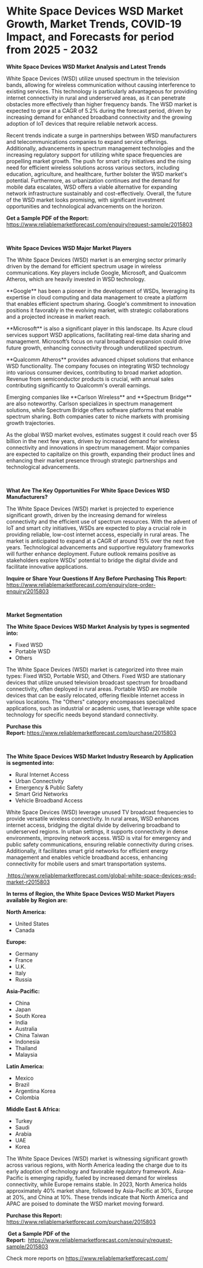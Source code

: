 <p><h1>White Space Devices WSD Market Growth, Market Trends, COVID-19 Impact, and Forecasts for period from 2025 - 2032</h1></p><p><strong>White Space Devices WSD Market Analysis and Latest Trends</strong></p>
<p><p>White Space Devices (WSD) utilize unused spectrum in the television bands, allowing for wireless communication without causing interference to existing services. This technology is particularly advantageous for providing internet connectivity in rural and underserved areas, as it can penetrate obstacles more effectively than higher frequency bands. The WSD market is expected to grow at a CAGR of 5.2% during the forecast period, driven by increasing demand for enhanced broadband connectivity and the growing adoption of IoT devices that require reliable network access.</p><p>Recent trends indicate a surge in partnerships between WSD manufacturers and telecommunications companies to expand service offerings. Additionally, advancements in spectrum management technologies and the increasing regulatory support for utilizing white space frequencies are propelling market growth. The push for smart city initiatives and the rising need for efficient wireless solutions across various sectors, including education, agriculture, and healthcare, further bolster the WSD market's potential. Furthermore, as urbanization continues and the demand for mobile data escalates, WSD offers a viable alternative for expanding network infrastructure sustainably and cost-effectively. Overall, the future of the WSD market looks promising, with significant investment opportunities and technological advancements on the horizon.</p></p>
<p><strong>Get a Sample PDF of the Report:&nbsp;</strong> <a href="https://www.reliablemarketforecast.com/enquiry/request-sample/2015803?utm_campaign=1906&utm_medium=2&utm_source=Github&utm_content=ia&utm_term=17012025&utm_id=white-space-devices-wsd">https://www.reliablemarketforecast.com/enquiry/request-sample/2015803</a></p>
<p>&nbsp;</p>
<p><strong>White Space Devices WSD Major Market Players</strong></p>
<p><p>The White Space Devices (WSD) market is an emerging sector primarily driven by the demand for efficient spectrum usage in wireless communications. Key players include Google, Microsoft, and Qualcomm Atheros, which are heavily invested in WSD technology.</p><p>**Google** has been a pioneer in the development of WSDs, leveraging its expertise in cloud computing and data management to create a platform that enables efficient spectrum sharing. Google's commitment to innovation positions it favorably in the evolving market, with strategic collaborations and a projected increase in market reach.</p><p>**Microsoft** is also a significant player in this landscape. Its Azure cloud services support WSD applications, facilitating real-time data sharing and management. Microsoft’s focus on rural broadband expansion could drive future growth, enhancing connectivity through underutilized spectrum.</p><p>**Qualcomm Atheros** provides advanced chipset solutions that enhance WSD functionality. The company focuses on integrating WSD technology into various consumer devices, contributing to broad market adoption. Revenue from semiconductor products is crucial, with annual sales contributing significantly to Qualcomm's overall earnings.</p><p>Emerging companies like **Carlson Wireless** and **Spectrum Bridge** are also noteworthy. Carlson specializes in spectrum management solutions, while Spectrum Bridge offers software platforms that enable spectrum sharing. Both companies cater to niche markets with promising growth trajectories.</p><p>As the global WSD market evolves, estimates suggest it could reach over $5 billion in the next few years, driven by increased demand for wireless connectivity and innovations in spectrum management. Major companies are expected to capitalize on this growth, expanding their product lines and enhancing their market presence through strategic partnerships and technological advancements.</p></p>
<p>&nbsp;</p>
<p><strong>What Are The Key Opportunities For White Space Devices WSD Manufacturers?</strong></p>
<p><p>The White Space Devices (WSD) market is projected to experience significant growth, driven by the increasing demand for wireless connectivity and the efficient use of spectrum resources. With the advent of IoT and smart city initiatives, WSDs are expected to play a crucial role in providing reliable, low-cost internet access, especially in rural areas. The market is anticipated to expand at a CAGR of around 15% over the next five years. Technological advancements and supportive regulatory frameworks will further enhance deployment. Future outlook remains positive as stakeholders explore WSDs' potential to bridge the digital divide and facilitate innovative applications.</p></p>
<p><strong>Inquire or Share Your Questions If Any Before Purchasing This Report:</strong> <a href="https://www.reliablemarketforecast.com/enquiry/pre-order-enquiry/2015803?utm_campaign=1906&utm_medium=2&utm_source=Github&utm_content=ia&utm_term=17012025&utm_id=white-space-devices-wsd">https://www.reliablemarketforecast.com/enquiry/pre-order-enquiry/2015803</a></p>
<p>&nbsp;</p>
<p><strong>Market Segmentation</strong></p>
<p><strong>The White Space Devices WSD Market Analysis by types is segmented into:</strong></p>
<p><ul><li>Fixed WSD</li><li>Portable WSD</li><li>Others</li></ul></p>
<p><p>The White Space Devices (WSD) market is categorized into three main types: Fixed WSD, Portable WSD, and Others. Fixed WSD are stationary devices that utilize unused television broadcast spectrum for broadband connectivity, often deployed in rural areas. Portable WSD are mobile devices that can be easily relocated, offering flexible internet access in various locations. The "Others" category encompasses specialized applications, such as industrial or academic uses, that leverage white space technology for specific needs beyond standard connectivity.</p></p>
<p><strong>Purchase this Report:&nbsp;</strong><a href="https://www.reliablemarketforecast.com/purchase/2015803?utm_campaign=1906&utm_medium=2&utm_source=Github&utm_content=ia&utm_term=17012025&utm_id=white-space-devices-wsd">https://www.reliablemarketforecast.com/purchase/2015803</a></p>
<p>&nbsp;</p>
<p><strong>The White Space Devices WSD Market Industry Research by Application is segmented into:</strong></p>
<p><ul><li>Rural Internet Access</li><li>Urban Connectivity</li><li>Emergency & Public Safety</li><li>Smart Grid Networks</li><li>Vehicle Broadband Access</li></ul></p>
<p><p>White Space Devices (WSD) leverage unused TV broadcast frequencies to provide versatile wireless connectivity. In rural areas, WSD enhances internet access, bridging the digital divide by delivering broadband to underserved regions. In urban settings, it supports connectivity in dense environments, improving network access. WSD is vital for emergency and public safety communications, ensuring reliable connectivity during crises. Additionally, it facilitates smart grid networks for efficient energy management and enables vehicle broadband access, enhancing connectivity for mobile users and smart transportation systems.</p></p>
<p><a href="https://www.reliablemarketforecast.com/global-white-space-devices-wsd-market-r2015803?utm_campaign=1906&utm_medium=2&utm_source=Github&utm_content=ia&utm_term=17012025&utm_id=white-space-devices-wsd">&nbsp;https://www.reliablemarketforecast.com/global-white-space-devices-wsd-market-r2015803</a></p>
<p><strong>In terms of Region, the White Space Devices WSD Market Players available by Region are:</strong></p>
<p>
    <p> <strong> North America: </strong>
        <ul>
            <li>United States</li>
            <li>Canada</li>
        </ul>
        </p> 
    <p> <strong> Europe: </strong>
        <ul>
            <li>Germany</li>
            <li>France</li>
            <li>U.K.</li>
            <li>Italy</li>
            <li>Russia</li>
        </ul>
        </p> 
    <p> <strong> Asia-Pacific: </strong>
        <ul>
            <li>China</li>
            <li>Japan</li>
            <li>South Korea</li>
            <li>India</li>
            <li>Australia</li>
            <li>China Taiwan</li>
            <li>Indonesia</li>
            <li>Thailand</li>
            <li>Malaysia</li>
        </ul>
        </p> 
    <p> <strong> Latin America: </strong>
        <ul>
            <li>Mexico</li>
            <li>Brazil</li>
            <li>Argentina Korea</li>
            <li>Colombia</li>
        </ul>
        </p> 
    <p> <strong> Middle East & Africa: </strong>
        <ul>
            <li>Turkey</li>
            <li>Saudi</li>
            <li>Arabia</li>
            <li>UAE</li>
            <li>Korea</li>
        </ul>
    </p>
    </p>
<p><p>The White Space Devices (WSD) market is witnessing significant growth across various regions, with North America leading the charge due to its early adoption of technology and favorable regulatory framework. Asia-Pacific is emerging rapidly, fueled by increased demand for wireless connectivity, while Europe remains stable. In 2023, North America holds approximately 40% market share, followed by Asia-Pacific at 30%, Europe at 20%, and China at 10%. These trends indicate that North America and APAC are poised to dominate the WSD market moving forward.</p></p>
<p><strong>Purchase this Report: </strong><a href="https://www.reliablemarketforecast.com/purchase/2015803?utm_campaign=1906&utm_medium=2&utm_source=Github&utm_content=ia&utm_term=17012025&utm_id=white-space-devices-wsd">https://www.reliablemarketforecast.com/purchase/2015803</a></p>
<p>&nbsp;<strong>Get a Sample PDF of the Report:&nbsp;&nbsp;</strong><a href="https://www.reliablemarketforecast.com/enquiry/request-sample/2015803?utm_campaign=1906&utm_medium=2&utm_source=Github&utm_content=ia&utm_term=17012025&utm_id=white-space-devices-wsd">https://www.reliablemarketforecast.com/enquiry/request-sample/2015803</a></p>
<p><strong></strong></p>
<p>Check more reports on <a href="https://www.reliablemarketforecast.com/?utm_campaign=1906&utm_medium=2&utm_source=Github&utm_content=ia&utm_term=17012025&utm_id=white-space-devices-wsd">https://www.reliablemarketforecast.com/</a></p>